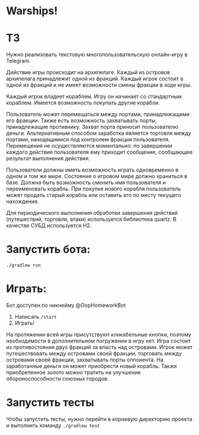 # Warships!

# ТЗ

Нужно реализовать текстовую многопользовательскую онлайн-игру в Telegram.

Действие игры происходит на архипелаге. Каждый из островов архипелага принадлежит одной из фракций. Каждый игрок состоит в одной из фракций и не имеет возможности смены фракции в ходе игры.

Каждый игрок владеет кораблем. Игру он начинает со стандартным кораблем. Имеется возможность покупать другие корабли.

Пользователь может перемещаться между портами, принадлежащими его фракции. Также есть возможность захватывать порты, принадлежащие противнику. Захват порта приносит пользователю деньги. Альтернативным способом заработка является торговля между портами, находящимися под контролем фракции пользователя.
Перемещения не осуществляются моментально: по завершении каждого действия пользователя ему приходит сообщение, сообщающее результат выполнения действия.

Пользователи должны иметь возможность играть одновременно в одном и том же мире. Состояние о игровом мире должно храниться в базе.
Должна быть возможность сменить имя пользователя и переименовать корабль. При покупке нового корабля пользователь может продать старый корабль или оставить его по месту текущего нахождения.

Для периодического выполнения обработки завершения действий (путешествий, торговли, атаки) используется библиотека quartz. В качестве СУБД используется H2.

# Запустить бота:

`./gradlew run`

# Играть:
Бот доступен по никнейму @OopHomeworkBot

1. Написать `/start`
2. Играть!

На протяжении всей игры присутствуют кликабельные кнопки, поэтому необходимости в дополнительном погружении в игру нет.
Игра состоит из противостояния двух фракций за власть над островами. Игрок может путешествовать между островами
своей фракции, торговать между островами своей фракции, захватывать порты оппонента. На заработанные деньги он может
приобрести новый корабль. Также приобретенное золото можно тратить на улучшение обороноспособности союзных городов.

# Запустить тесты
Чтобы запустить тесты, нужно перейти в корневую директорию проекта и выполнить команду `./gradlew test`

